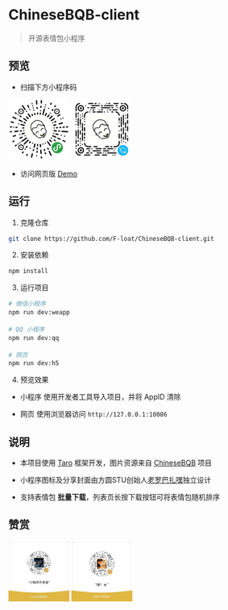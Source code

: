 # ChineseBQB-client

> 开源表情包小程序

## 预览

* 扫描下方小程序码

<p>
  <img alt="微信" src="./images/qrcode_weapp.jpg?raw=true" width="24%" />
  <img alt="QQ" src="./images/qrcode_qq.jpg?raw=true" width="24%" />
</p>

* 访问网页版 [Demo](https://f-loat.github.io/ChineseBQB-client)

## 运行

1. 克隆仓库

``` sh
git clone https://github.com/F-loat/ChineseBQB-client.git
```

2. 安装依赖

``` sh
npm install
```

3. 运行项目

``` sh
# 微信小程序
npm run dev:weapp

# QQ 小程序
npm run dev:qq

# 网页
npm run dev:h5
```

4. 预览效果

* 小程序 使用开发者工具导入项目，并将 AppID 清除

* 网页 使用浏览器访问 `http://127.0.0.1:10086`

## 说明

* 本项目使用 [Taro](https://github.com/NervJS/taro) 框架开发，图片资源来自 [ChineseBQB](https://github.com/zhaoolee/ChineseBQB) 项目

* 小程序图标及分享封面由方圆STU创始人[老罗巴扎嘿](https://huaban.com/syy946795671/muse_boards/)独立设计

* 支持表情包 **批量下载**，列表页长按下载按钮可将表情包随机排序

## 赞赏

<p>
  <img alt="tuyan" src="./images/tuyan.jpg?raw=true" width="24%" />
  <img alt="zhaozhao" src="./images/zhaozhao.jpg?raw=true" width="24%" />
</p>
